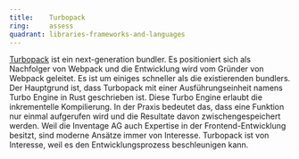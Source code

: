 ```yaml
---
title:    Turbopack  
ring:     assess  
quadrant: libraries-frameworks-and-languages
---
```


[Turbopack][turbopack] ist ein next-generation bundler. Es positioniert sich als Nachfolger von Webpack und die Entwicklung wird vom
Gründer von Webpack geleitet. Es ist um einiges schneller als die existierenden bundlers. Der Hauptgrund ist, dass
Turbopack mit einer Ausführungseinheit namens Turbo Engine in Rust geschrieben ist. Diese Turbo Engine erlaubt die
inkrementelle Kompilierung. In der Praxis bedeutet das, dass eine Funktion nur einmal aufgerufen wird und die Resultate
davon zwischengespeichert werden. Weil die Inventage AG auch Expertise in der Frontend-Entwicklung besitzt, sind moderne
Ansätze immer von Interesse. Turbopack ist von Interesse, weil es den Entwicklungsprozess beschleunigen kann.

[turbopack]: https://turbo.build/pack
